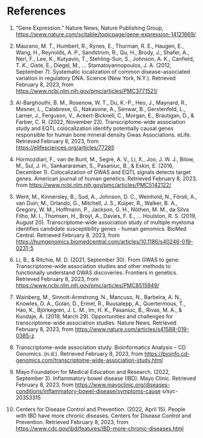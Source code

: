 # References

1. “Gene Expression.” Nature News, Nature Publishing Group,
  https://www.nature.com/scitable/topicpage/gene-expression-14121669/.
  
2. Maurano, M. T., Humbert, R., Rynes, E., Thurman, R. E., Haugen, E., Wang, H., Reynolds, A.
  P., Sandstrom, R., Qu, H., Brody, J., Shafer, A., Neri, F., Lee, K., Kutyavin, T., Stehling-Sun,
  S., Johnson, A. K., Canfield, T. K., Giste, E., Diegel, M., ... Stamatoyannopoulos, J. A. (2012,
  September 7). Systematic localization of common disease-associated variation in regulatory
  DNA. Science (New York, N.Y.). Retrieved February 8, 2023, from
  https://www.ncbi.nlm.nih.gov/pmc/articles/PMC3771521/
  
3. Al-Barghouthi, B. M., Rosenow, W. T., Du, K.-P., Heo, J., Maynard, R., Mesner, L.,
  Calabrese, G., Nakasone, A., Senwar, B., Gerstenfeld, L., Larner, J., Ferguson, V.,
  Ackert-Bicknell, C., Morgan, E., Brautigan, D., & Farber, C. R. (2022, November 23).
  Transcriptome-wide association study and EQTL colocalization identify potentially causal
  genes responsible for human bone mineral density Gwas Associations. eLife. Retrieved
  February 8, 2023, from https://elifesciences.org/articles/77285
  
4. Hormozdiari, F., van de Bunt, M., Segrè, A. V., Li, X., Joo, J. W. J., Bilow, M., Sul, J. H.,
  Sankararaman, S., Pasaniuc, B., & Eskin, E. (2016, December 1). Colocalization of GWAS
  and EQTL signals detects target genes. American journal of human genetics. Retrieved
  February 8, 2023, from https://www.ncbi.nlm.nih.gov/pmc/articles/PMC5142122/
  
5. Went, M., Kinnersley, B., Sud, A., Johnson, D. C., Weinhold, N., Försti, A., van Duin, M.,
  Orlando, G., Mitchell, J. S., Kuiper, R., Walker, B. A., Gregory, W. M., Hoffmann, P.,
  Jackson, G. H., Nöthen, M. M., da Silva Filho, M. I., Thomsen, H., Broyl, A., Davies, F. E.,
  ... Houlston, R. S. (2019, August 20). Transcriptome-wide association study of multiple
  myeloma identifies candidate susceptibility genes - human genomics. BioMed Central.
  Retrieved February 8, 2023, from
  https://humgenomics.biomedcentral.com/articles/10.1186/s40246-019-0231-5
  
6. Li, B., & Ritchie, M. D. (2021, September 30). From GWAS to gene: Transcriptome-wide
  association studies and other methods to functionally understand GWAS discoveries. Frontiers
  in genetics. Retrieved February 8, 2023, from
  https://www.ncbi.nlm.nih.gov/pmc/articles/PMC8515949/
  
7. Wainberg, M., Sinnott-Armstrong, N., Mancuso, N., Barbeira, A. N., Knowles, D. A., Golan,
  D., Ermel, R., Ruusalepp, A., Quertermous, T., Hao, K., Björkegren, J. L. M., Im, H. K.,
  Pasaniuc, B., Rivas, M. A., & Kundaje, A. (2019, March 29). Opportunities and challenges
  for transcriptome-wide association studies. Nature News. Retrieved February 8, 2023, from
  https://www.nature.com/articles/s41588-019-0385-z
  
8. Transcriptome-wide association study. Bioinformatics Analysis – CD Genomics. (n.d.).
  Retrieved February 8, 2023, from
  https://bioinfo.cd-genomics.com/transcriptome-wide-association-study.html
  
9. Mayo Foundation for Medical Education and Research. (2022, September 3). Inflammatory
  bowel disease (IBD). Mayo Clinic. Retrieved February 8, 2023, from
  https://www.mayoclinic.org/diseases-conditions/inflammatory-bowel-disease/symptoms-cause
  s/syc-20353315
  
10. Centers for Disease Control and Prevention. (2022, April 15). People with IBD have more
  chronic diseases. Centers for Disease Control and Prevention. Retrieved February 8, 2023,
  from https://www.cdc.gov/ibd/features/IBD-more-chronic-diseases.html
